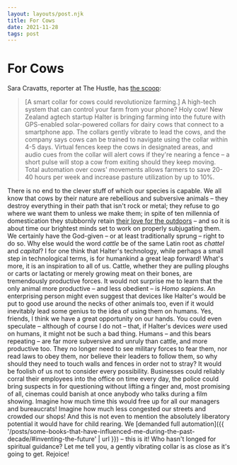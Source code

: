 ```yaml
---
layout: layouts/post.njk
title: For Cows
date: 2021-11-28
tags: post
---
```


# For Cows

Sara Cravatts, reporter at The Hustle, has [the scoop](https://cc.bingj.com/cache.aspx?q=url:https%3A%2F%2Fthehustle.co%2F11192021-cow-smart-collar%2F&d=1827724598948&mkt=en-WW&setlang=en-US&w=7qhyrGk3KV-yJG3ss4GwsHeH9GZ03vHv):

> [A smart collar for cows could revolutionize farming.] A high-tech system that can control your farm from your phone? Holy cow! New Zealand agtech startup Halter is bringing farming into the future with GPS-enabled solar-powered collars for dairy cows that connect to a smartphone app. The collars gently vibrate to lead the cows, and the company says cows can be trained to navigate using the collar within 4-5 days. Virtual fences keep the cows in designated areas, and audio cues from the collar will alert cows if they're nearing a fence – a short pulse will stop a cow from exiting should they keep moving. Total automation over cows' movements allows farmers to save 20-40 hours per week and increase pasture utilization by up to 10%.

There is no end to the clever stuff of which our species is capable. We all know that cows by their nature are rebellious and subversive animals – they destroy everything in their path that isn't rock or metal; they refuse to go where we want them to unless we make them; in spite of ten millennia of domestication they stubbornly retain [their love for the outdoors](https://www.youtube.com/watch?v=BggwEPzEsbE) – and so it is about time our brightest minds set to work on properly subjugating them. We certainly have the God-given – or at least traditionally sprung – right to do so. Why else would the word _cattle_ be of the same Latin root as _chattel_ and _capital_? I for one think that Halter's technology, while perhaps a small step in technological terms, is for humankind a great leap forward! What's more, it is an inspiration to all of us. Cattle, whether they are pulling ploughs or carts or lactating or merely growing meat on their bones, are tremendously productive forces. It would not surprise me to learn that the only animal more productive – and less obedient – is _Homo sapiens_. An enterprising person might even suggest that devices like Halter's would be put to good use around the necks of other animals too, even if it would inevitably lead some genius to the idea of using them on humans. Yes, friends, I think we have a great opportunity on our hands. You could even speculate – although of course I do not – that, if Halter's devices _were_ used on humans, it might not be such a bad thing. Humans – and this bears repeating – are far more subversive and unruly than cattle, and more productive too. They no longer need to see military forces to fear them, nor read laws to obey them, nor believe their leaders to follow them, so why should they need to touch walls and fences in order not to stray? It would be foolish of us not to consider every possibility. Businesses could reliably corral their employees into the office on time every day, the police could bring suspects in for questioning without lifting a finger and, most promising of all, cinemas could banish at once anybody who talks during a film showing. Imagine how much time this would free up for all our managers and bureaucrats! Imagine how much less congested our streets and crowded our shops! And this is not even to mention the absolutely liberatory potential it would have for child rearing. We [demanded full automation]({{ '/posts/some-books-that-have-influenced-me-during-the-past-decade/#inventing-the-future' | url }}) – this is it! Who hasn't longed for spiritual guidance? Let me tell you, a gently vibrating collar is as close as it's going to get. Rejoice!
